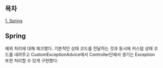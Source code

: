 ## 목차
[1. Spring](#spring)   

## Spring
예외 처리에 대해 체크했다. 기본적인 상태 코드를 전달하는 것과 동시에 커스텀 상태 코드를 내려주고 CustomExceptionAdvice에서 Controller단에서 생기는 Exception 또한 처리할 수 있게 구현했다.